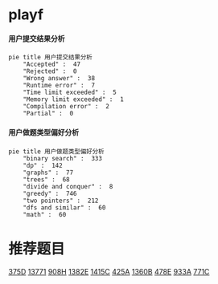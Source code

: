 # playf

<!-- tabs:start -->



#### **用户提交结果分析**

```mermaid
pie title 用户提交结果分析
    "Accepted" :  47
    "Rejected" :  0
    "Wrong answer" :  38
    "Runtime error" :  7
    "Time limit exceeded" :  5
    "Memory limit exceeded" :  1
    "Compilation error" :  2
    "Partial" :  0
```

#### **用户做题类型偏好分析**

```mermaid
pie title 用户做题类型偏好分析
    "binary search" :  333
    "dp" :  142
    "graphs" :  77
    "trees" :  68
    "divide and conquer" :  8
    "greedy" :  746
    "two pointers" :  212
    "dfs and similar" :  60
    "math" :  60
```



<!-- tabs:end -->
# 推荐题目
[375D](https://codeforces.com/contest/375/problem/D)
[13771](https://codeforces.com/contest/1377/problem/1)
[908H](https://codeforces.com/contest/908/problem/H)
[1382E](https://codeforces.com/contest/1382/problem/E)
[1415C](https://codeforces.com/contest/1415/problem/C)
[425A](https://codeforces.com/contest/425/problem/A)
[1360B](https://codeforces.com/contest/1360/problem/B)
[478E](https://codeforces.com/contest/478/problem/E)
[933A](https://codeforces.com/contest/933/problem/A)
[771C](https://codeforces.com/contest/771/problem/C)
